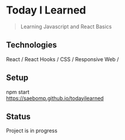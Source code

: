 # Today I Learned
> Learning Javascript and React Basics 
## Technologies
React / React Hooks / CSS / Responsive Web /
## Setup
npm start<br />
https://saebomp.github.io/todayilearned
## Status
Project is in progress

